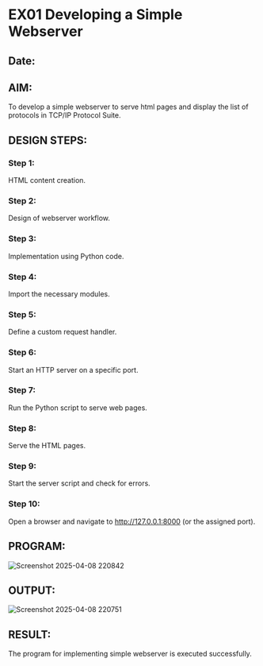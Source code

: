 # EX01 Developing a Simple Webserver
## Date:

## AIM:
To develop a simple webserver to serve html pages and display the list of protocols in TCP/IP Protocol Suite.

## DESIGN STEPS:
### Step 1: 
HTML content creation.

### Step 2:
Design of webserver workflow.

### Step 3:
Implementation using Python code.

### Step 4:
Import the necessary modules.

### Step 5:
Define a custom request handler.

### Step 6:
Start an HTTP server on a specific port.

### Step 7:
Run the Python script to serve web pages.

### Step 8:
Serve the HTML pages.

### Step 9:
Start the server script and check for errors.

### Step 10:
Open a browser and navigate to http://127.0.0.1:8000 (or the assigned port).

## PROGRAM:
![Screenshot 2025-04-08 220842](https://github.com/user-attachments/assets/3c5d99ac-0c50-4f04-8c69-f71600412f4c)



## OUTPUT:
![Screenshot 2025-04-08 220751](https://github.com/user-attachments/assets/052d5f8f-c6ca-473a-af2c-ecb4f0b0f6b0)


## RESULT:
The program for implementing simple webserver is executed successfully.
